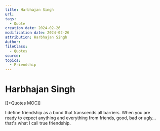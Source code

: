 ```yaml
---
title: Harbhajan Singh
url: 
tags:
  - Quote
creation date: 2024-02-26
modification date: 2024-02-26
attribution: Harbhajan Singh
Author: 
fileClass:
  - Quotes
source: 
topics:
  - Friendship
---
```


# Harbhajan Singh

[[+Quotes MOC]]

I define friendship as a bond that transcends all barriers. When you are ready to expect anything and everything from friends, good, bad or ugly… that's what I call true friendship.
